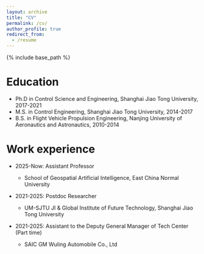 ```yaml
---
layout: archive
title: "CV"
permalink: /cv/
author_profile: true
redirect_from:
  - /resume
---
```


{% include base_path %}

Education
======
* Ph.D in Control Science and Engineering, Shanghai Jiao Tong University, 2017-2021
* M.S. in Control Engineering, Shanghai Jiao Tong University, 2014-2017
* B.S. in Flight Vehicle Propulsion Engineering, Nanjing University of Aeronautics and Astronautics, 2010-2014

Work experience
======

* 2025-Now: Assistant Professor
  * School of Geospatial Artificial Intelligence, East China Normal University

* 2021-2025: Postdoc Researcher
  * UM-SJTU JI & Global Institute of Future Technology, Shanghai Jiao Tong University
  <!-- * Duties includes: Updates and improvements to template
  * Supervisor: The Users -->

* 2021-2025: Assistant to the Deputy General Manager of Tech Center (Part time)
  * SAIC GM Wuling Automobile Co., Ltd
  <!-- * Duties included: Merging pull requests
  * Supervisor: Professor Hub -->

<!-- * Summer 2015: Research Assistant
  * GitHub University
  * Duties included: Tagging issues
  * Supervisor: Professor Git -->
  
<!-- Skills
======
* Skill 1
* Skill 2
  * Sub-skill 2.1
  * Sub-skill 2.2
  * Sub-skill 2.3
* Skill 3 -->

<!-- Publications
======
  <ul>{% for post in site.publications reversed %}
    {% include archive-single-cv.html %}
  {% endfor %}</ul> -->
  
<!-- Talks
======
  <ul>{% for post in site.talks reversed %}
    {% include archive-single-talk-cv.html  %}
  {% endfor %}</ul> -->
  
<!-- Teaching
======
  <ul>{% for post in site.teaching reversed %}
    {% include archive-single-cv.html %}
  {% endfor %}</ul> -->
  
<!-- Service and leadership
======
* Currently signed in to 43 different slack teams -->
